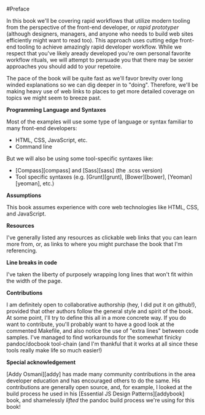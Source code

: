 
#Preface

In this book we'll be covering rapid workflows that utilize modern tooling from the perspective of the front-end developer, or _rapid prototyper_ (although designers, managers, and anyone who needs to build web sites efficiently might want to read too). This approach uses cutting edge front-end tooling to achieve amazingly rapid developer workflow. While we respect that you've likely aready developed you're own personal favorite workflow rituals, we will attempt to persuade you that there may be sexier approaches you should add to your repetoire.

The pace of the book will be quite fast as we'll favor brevity over long winded explanations so we can dig deeper in to "doing". Therefore, we'll be making heavy use of web links to places to get more detailed coverage on topics we might seem to breeze past.

**Programming Language and Syntaxes**

Most of the examples will use some type of language or syntax familiar to many front-end developers:

* HTML, CSS, JavaScript, etc.
* Command line

But we will also be using some tool-specific syntaxes like:

* [Compass][compass] and [Sass][sass] (the .scss version)
* Tool specific syntaxes (e.g. [Grunt][grunt], [Bower][bower], [Yeoman][yeoman], etc.)

**Assumptions**

This book assumes experience with core web technologies like HTML, CSS, and JavaScript.

**Resources**

I've generally listed any resources as clickable web links that you can learn more from, or, as links to where you might purchase the book that I'm referencing.

**Line breaks in code**

I've taken the liberty of purposely wrapping long lines that won't fit within the width of the page.

**Contributions**

I am definitely open to collaborative authorship (hey, I did put it on github!), provided that other authors follow the general style and spirit of the book. At some point, I'll try to define this all in a more concrete way. If you do want to contribute, you'll probably want to have a good look at the commented Makefile, and also notice the use of "extra lines" between code samples. I've managed to find workarounds for the somewhat finicky pandoc/docbook tool-chain (and I'm thankful that it works at all since these tools really make life so much easier!)

**Special acknowledgement**

[Addy Osmani][addy] has made many community contributions in the area developer education and has encouraged others to do the same. His contributions are generally open source, and, for example, I looked at the build process he used in his [Essential JS Design Patterns][addybook] book, and shamelessly _lifted_ the pandoc build process we're using for this book!
